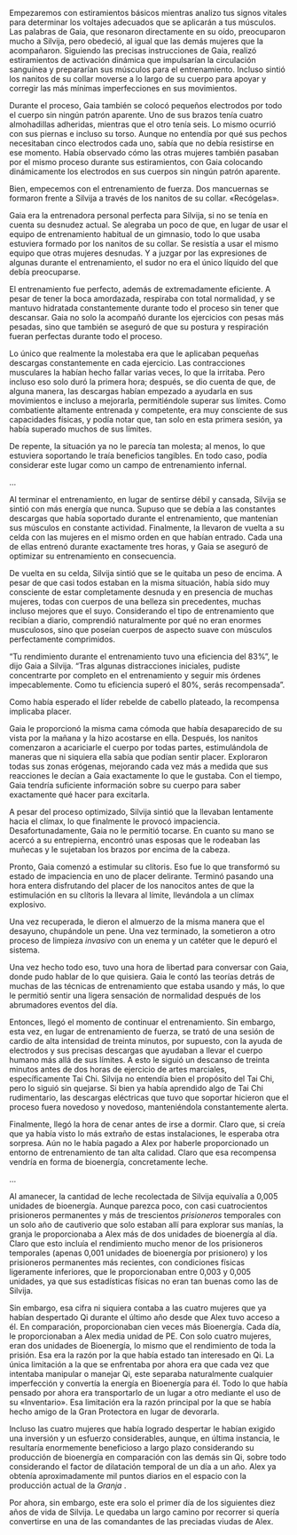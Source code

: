 
Empezaremos con estiramientos básicos mientras analizo tus signos vitales para determinar los voltajes adecuados que se aplicarán a tus músculos. Las palabras de Gaia, que resonaron directamente en su oído, preocuparon mucho a Silvija, pero obedeció, al igual que las demás mujeres que la acompañaron. Siguiendo las precisas instrucciones de Gaia, realizó estiramientos de activación dinámica que impulsarían la circulación sanguínea y prepararían sus músculos para el entrenamiento. Incluso sintió los nanitos de su collar moverse a lo largo de su cuerpo para apoyar y corregir las más mínimas imperfecciones en sus movimientos.

Durante el proceso, Gaia también se colocó pequeños electrodos por todo el cuerpo sin ningún patrón aparente. Uno de sus brazos tenía cuatro almohadillas adheridas, mientras que el otro tenía seis. Lo mismo ocurrió con sus piernas e incluso su torso. Aunque no entendía por qué sus pechos necesitaban cinco electrodos cada uno, sabía que no debía resistirse en ese momento. Había observado cómo las otras mujeres también pasaban por el mismo proceso durante sus estiramientos, con Gaia colocando dinámicamente los electrodos en sus cuerpos sin ningún patrón aparente.

Bien, empecemos con el entrenamiento de fuerza. Dos mancuernas se formaron frente a Silvija a través de los nanitos de su collar. «Recógelas».

Gaia era la entrenadora personal perfecta para Silvija, si no se tenía en cuenta su desnudez actual. Se alegraba un poco de que, en lugar de usar el equipo de entrenamiento habitual de un gimnasio, todo lo que usaba estuviera formado por los nanitos de su collar. Se resistía a usar el mismo equipo que otras mujeres desnudas. Y a juzgar por las expresiones de algunas durante el entrenamiento, el sudor no era el único líquido del que debía preocuparse.

El entrenamiento fue perfecto, además de extremadamente eficiente. A pesar de tener la boca amordazada, respiraba con total normalidad, y se mantuvo hidratada constantemente durante todo el proceso sin tener que descansar. Gaia no solo la acompañó durante los ejercicios con pesas más pesadas, sino que también se aseguró de que su postura y respiración fueran perfectas durante todo el proceso.

Lo único que realmente la molestaba era que le aplicaban pequeñas descargas constantemente en cada ejercicio. Las contracciones musculares la habían hecho fallar varias veces, lo que la irritaba. Pero incluso eso solo duró la primera hora; después, se dio cuenta de que, de alguna manera, las descargas habían empezado a ayudarla en sus movimientos e incluso a mejorarla, permitiéndole superar sus límites. Como combatiente altamente entrenada y competente, era muy consciente de sus capacidades físicas, y podía notar que, tan solo en esta primera sesión, ya había superado muchos de sus límites.

De repente, la situación ya no le parecía tan molesta; al menos, lo que estuviera soportando le traía beneficios tangibles. En todo caso, podía considerar este lugar como un campo de entrenamiento infernal.

…

Al terminar el entrenamiento, en lugar de sentirse débil y cansada, Silvija se sintió con más energía que nunca. Supuso que se debía a las constantes descargas que había soportado durante el entrenamiento, que mantenían sus músculos en constante actividad. Finalmente, la llevaron de vuelta a su celda con las mujeres en el mismo orden en que habían entrado. Cada una de ellas entrenó durante exactamente tres horas, y Gaia se aseguró de optimizar su entrenamiento en consecuencia.

De vuelta en su celda, Silvija sintió que se le quitaba un peso de encima. A pesar de que casi todos estaban en la misma situación, había sido muy consciente de estar completamente desnuda y en presencia de muchas mujeres, todas con cuerpos de una belleza sin precedentes, muchas incluso mejores que el suyo. Considerando el tipo de entrenamiento que recibían a diario, comprendió naturalmente por qué no eran enormes musculosos, sino que poseían cuerpos de aspecto suave con músculos perfectamente comprimidos.

“Tu rendimiento durante el entrenamiento tuvo una eficiencia del 83%”, le dijo Gaia a Silvija. “Tras algunas distracciones iniciales, pudiste concentrarte por completo en el entrenamiento y seguir mis órdenes impecablemente. Como tu eficiencia superó el 80%, serás recompensada”.

Como había esperado el líder rebelde de cabello plateado, la recompensa implicaba placer.

Gaia le proporcionó la misma cama cómoda que había desaparecido de su vista por la mañana y la hizo acostarse en ella. Después, los nanitos comenzaron a acariciarle el cuerpo por todas partes, estimulándola de maneras que ni siquiera ella sabía que podían sentir placer. Exploraron todas sus zonas erógenas, mejorando cada vez más a medida que sus reacciones le decían a Gaia exactamente lo que le gustaba. Con el tiempo, Gaia tendría suficiente información sobre su cuerpo para saber exactamente qué hacer para excitarla.

A pesar del proceso optimizado, Silvija sintió que la llevaban lentamente hacia el clímax, lo que finalmente le provocó impaciencia. Desafortunadamente, Gaia no le permitió tocarse. En cuanto su mano se acercó a su entrepierna, encontró unas esposas que le rodeaban las muñecas y le sujetaban los brazos por encima de la cabeza.

Pronto, Gaia comenzó a estimular su clítoris. Eso fue lo que transformó su estado de impaciencia en uno de placer delirante. Terminó pasando una hora entera disfrutando del placer de los nanocitos antes de que la estimulación en su clítoris la llevara al límite, llevándola a un clímax explosivo.

Una vez recuperada, le dieron el almuerzo de la misma manera que el desayuno, chupándole un pene. Una vez terminado, la sometieron a otro proceso de limpieza _invasivo_ con un enema y un catéter que le depuró el sistema.

Una vez hecho todo eso, tuvo una hora de libertad para conversar con Gaia, donde pudo hablar de lo que quisiera. Gaia le contó las teorías detrás de muchas de las técnicas de entrenamiento que estaba usando y más, lo que le permitió sentir una ligera sensación de normalidad después de los abrumadores eventos del día.

Entonces, llegó el momento de continuar el entrenamiento. Sin embargo, esta vez, en lugar de entrenamiento de fuerza, se trató de una sesión de cardio de alta intensidad de treinta minutos, por supuesto, con la ayuda de electrodos y sus precisas descargas que ayudaban a llevar el cuerpo humano más allá de sus límites. A esto le siguió un descanso de treinta minutos antes de dos horas de ejercicio de artes marciales, específicamente Tai Chi. Silvija no entendía bien el propósito del Tai Chi, pero lo siguió sin quejarse. Si bien ya había aprendido algo de Tai Chi rudimentario, las descargas eléctricas que tuvo que soportar hicieron que el proceso fuera novedoso y novedoso, manteniéndola constantemente alerta.

Finalmente, llegó la hora de cenar antes de irse a dormir. Claro que, si creía que ya había visto lo más extraño de estas instalaciones, le esperaba otra sorpresa. Aún no le había pagado a Alex por haberle proporcionado un entorno de entrenamiento de tan alta calidad. Claro que esa recompensa vendría en forma de bioenergía, concretamente leche.

…

Al amanecer, la cantidad de leche recolectada de Silvija equivalía a 0,005 unidades de bioenergía. Aunque parezca poco, con casi cuatrocientos prisioneros permanentes y más de trescientos _prisioneros_ temporales con un solo año de cautiverio que solo estaban allí para explorar sus manías, la granja le proporcionaba a Alex más de dos unidades de bioenergía al día. Claro que esto incluía el rendimiento mucho menor de los prisioneros temporales (apenas 0,001 unidades de bioenergía por prisionero) y los prisioneros permanentes más recientes, con condiciones físicas ligeramente inferiores, que le proporcionaban entre 0,003 y 0,005 unidades, ya que sus estadísticas físicas no eran tan buenas como las de Silvija.

Sin embargo, esa cifra ni siquiera contaba a las cuatro mujeres que ya habían despertado Qi durante el último año desde que Alex tuvo acceso a él. En comparación, proporcionaban cien veces más Bioenergía. Cada día, le proporcionaban a Alex media unidad de PE. Con solo cuatro mujeres, eran dos unidades de Bioenergía, lo mismo que el rendimiento de toda la prisión. Esa era la razón por la que había estado tan interesado en Qi. La única limitación a la que se enfrentaba por ahora era que cada vez que intentaba manipular o manejar Qi, este separaba naturalmente cualquier imperfección y convertía la energía en Bioenergía para él. Todo lo que había pensado por ahora era transportarlo de un lugar a otro mediante el uso de su «Inventario». Esa limitación era la razón principal por la que se había hecho amigo de la Gran Protectora en lugar de devorarla.

Incluso las cuatro mujeres que había logrado despertar le habían exigido una inversión y un esfuerzo considerables, aunque, en última instancia, le resultaría enormemente beneficioso a largo plazo considerando su producción de bioenergía en comparación con las demás sin Qi, sobre todo considerando el factor de dilatación temporal de un día a un año. Alex ya obtenía aproximadamente mil puntos diarios en el espacio con la producción actual de la _Granja_ .

Por ahora, sin embargo, este era solo el primer día de los siguientes diez años de vida de Silvija. Le quedaba un largo camino por recorrer si quería convertirse en una de las comandantes de las preciadas viudas de Alex.